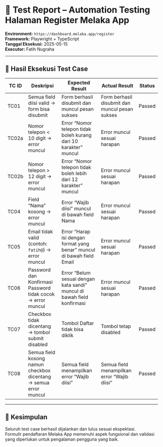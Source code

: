 # 📄 Test Report – Automation Testing Halaman Register Melaka App

**Environment:** `https://dashboard.melaka.app/register`  
**Framework:** Playwright + TypeScript  
**Tanggal Eksekusi:** 2025-05-15  
**Executor:** Fatih Nugraha

---

## 🧪 Hasil Eksekusi Test Case

| TC ID   | Deskripsi                                                                                   | Expected Result                                                             | Actual Result                                                             | Status        |
|---------|---------------------------------------------------------------------------------------------|------------------------------------------------------------------------------|---------------------------------------------------------------------------|----------------|
| TC01    | Semua field diisi valid → form bisa disubmit                                               | Form berhasil disubmit dan muncul pesan sukses                              | Form berhasil disubmit dan muncul pesan sukses                            | Passed         |
| TC02a   | Nomor telepon < 10 digit → error muncul                                                    | Error “Nomor telepon tidak boleh kurang dari 10 karakter” muncul            | Error muncul sesuai harapan                                               | Passed         |
| TC02b   | Nomor telepon > 12 digit → error muncul                                                    | Error “Nomor telepon tidak boleh lebih dari 12 karakter” muncul             | Error muncul sesuai harapan                                               | Passed         |
| TC04    | Field “Nama” kosong → error muncul                                                         | Error “Wajib diisi” muncul di bawah field Nama                              | Error muncul sesuai harapan                                               | Passed         |
| TC05    | Email tidak valid (contoh: `fatih@`) → error muncul                                        | Error “Harap isi dengan format yang benar” muncul di bawah field Email      | Error muncul sesuai harapan                                               | Passed         |
| TC06    | Password dan Konfirmasi Password tidak cocok → error muncul                                | Error “Belum sesuai dengan kata sandi” muncul di bawah field konfirmasi     | Error muncul sesuai harapan                                               | Passed         |
| TC07    | Checkbox tidak dicentang → tombol submit disabled                                          | Tombol Daftar tidak bisa diklik                                             | Tombol tetap disabled                                                     | Passed         |
| TC08    | Semua field kosong namun checkbox dicentang → semua error muncul                           | Semua field menampilkan error “Wajib diisi”                                 | Semua field menampilkan error “Wajib diisi”                               | Passed         |

---

## 📌 Kesimpulan
Seluruh test case berhasil dijalankan dan lulus sesuai ekspektasi.  
Formulir pendaftaran Melaka App memenuhi aspek fungsional dan validasi yang diperlukan untuk pengalaman pengguna yang baik.
